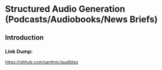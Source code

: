 # Structured Audio Generation (Podcasts/Audiobooks/News Briefs)

## Introduction



### Link Dump:
https://github.com/santinic/audiblez


